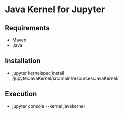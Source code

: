 # Java Kernel for Jupyter 

## Requirements
 * Maven
 * Java
 
## Installation
 * jupyter kernelspec install /jupyterJavaKernel/src/main/resources/JavaKernel/

## Execution 
 * jupyter console --kernel javakernel
